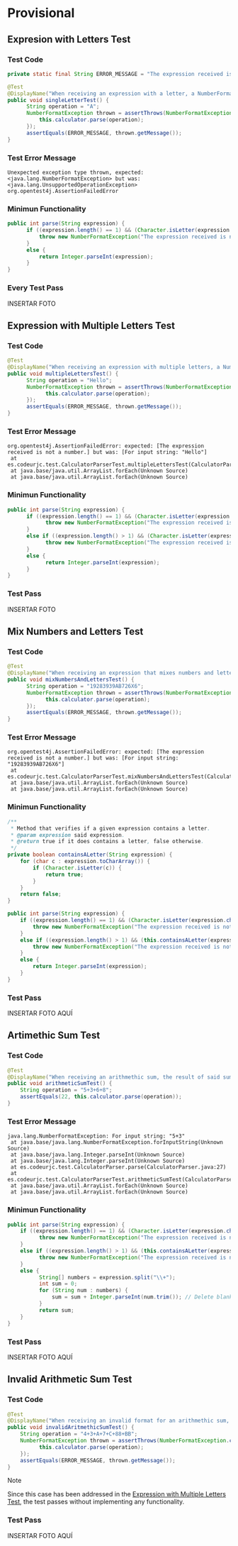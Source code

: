 # Provisional

## Expresion with Letters Test

### Test Code
````java
private static final String ERROR_MESSAGE = "The expression received is not a number.";
````

````java
@Test
@DisplayName("When receiving an expression with a letter, a NumberFormatException should be thrown")
public void singleLetterTest() {
      String operation = "A";
      NumberFormatException thrown = assertThrows(NumberFormatException.class, () -> {
          this.calculator.parse(operation);
      });
      assertEquals(ERROR_MESSAGE, thrown.getMessage());
}
````

### Test Error Message
```log
Unexpected exception type thrown, expected: <java.lang.NumberFormatException> but was: <java.lang.UnsupportedOperationException>
org.opentest4j.AssertionFailedError
````

### Minimun Functionality
```java
public int parse(String expression) {
      if ((expression.length() == 1) && (Character.isLetter(expression.charAt(0)))) {
          throw new NumberFormatException("The expression received is not a number.");
      }
      else {
          return Integer.parseInt(expression);
      }
}
````

### Every Test Pass
INSERTAR FOTO

## Expression with Multiple Letters Test
### Test Code
```java
@Test
@DisplayName("When receiving an expression with multiple letters, a NumberFormatException should be thrown")
public void multipleLettersTest() {
      String operation = "Hello";
      NumberFormatException thrown = assertThrows(NumberFormatException.class, () -> {
            this.calculator.parse(operation);
      });
      assertEquals(ERROR_MESSAGE, thrown.getMessage());
}
````

### Test Error Message
```log
org.opentest4j.AssertionFailedError: expected: [The expression received is not a number.] but was: [For input string: "Hello"]
 at es.codeurjc.test.CalculatorParserTest.multipleLettersTest(CalculatorParserTest.java:44)
 at java.base/java.util.ArrayList.forEach(Unknown Source)
 at java.base/java.util.ArrayList.forEach(Unknown Source)
````
### Minimun Functionality
````java
public int parse(String expression) {
      if ((expression.length() == 1) && (Character.isLetter(expression.charAt(0)))) {
            throw new NumberFormatException("The expression received is not a number.");
      }
      else if ((expression.length() > 1) && (Character.isLetter(expression.charAt(0)))) {
            throw new NumberFormatException("The expression received is not a number.");
      }
      else {
            return Integer.parseInt(expression);
      }
}
````

### Test Pass
INSERTAR FOTO

## Mix Numbers and Letters Test
### Test Code
```java
@Test
@DisplayName("When receiving an expression that mixes numbers and letters, a NumberFormatException should be thrown.")
public void mixNumbersAndLettersTest() {
      String operation = "19283939AB726X6";
      NumberFormatException thrown = assertThrows(NumberFormatException.class, () -> {
            this.calculator.parse(operation);
      });
      assertEquals(ERROR_MESSAGE, thrown.getMessage());
}
````

### Test Error Message
````log
org.opentest4j.AssertionFailedError: expected: [The expression received is not a number.] but was: [For input string: "19283939AB726X6"]
 at es.codeurjc.test.CalculatorParserTest.mixNumbersAndLettersTest(CalculatorParserTest.java:54)
 at java.base/java.util.ArrayList.forEach(Unknown Source)
 at java.base/java.util.ArrayList.forEach(Unknown Source)
````

### Minimun Functionality
````java
/**
 * Method that verifies if a given expression contains a letter.
 * @param expression said expression.
 * @return true if it does contains a letter, false otherwise.
 */
private boolean containsALetter(String expression) {
    for (char c : expression.toCharArray()) {
        if (Character.isLetter(c)) {
            return true;
        }
    }
    return false;
}
````


````java
public int parse(String expression) {
    if ((expression.length() == 1) && (Character.isLetter(expression.charAt(0)))) {
        throw new NumberFormatException("The expression received is not a number.");
    }
    else if ((expression.length() > 1) && (this.containsALetter(expression))) {
        throw new NumberFormatException("The expression received is not a number.");
    }
    else {
        return Integer.parseInt(expression);
    }
}
````
### Test Pass
INSERTAR FOTO AQUÍ

## Artimethic Sum Test
### Test Code
````java
@Test
@DisplayName("When receiving an arithmethic sum, the result of said sum should be returned")
public void arithmeticSumTest() {
    String operation = "5+3+6+8";
    assertEquals(22, this.calculator.parse(operation));
}
````
### Test Error Message
````log
java.lang.NumberFormatException: For input string: "5+3"
 at java.base/java.lang.NumberFormatException.forInputString(Unknown Source)
 at java.base/java.lang.Integer.parseInt(Unknown Source)
 at java.base/java.lang.Integer.parseInt(Unknown Source)
 at es.codeurjc.test.CalculatorParser.parse(CalculatorParser.java:27)
 at es.codeurjc.test.CalculatorParserTest.arithmeticSumTest(CalculatorParserTest.java:61)
 at java.base/java.util.ArrayList.forEach(Unknown Source)
 at java.base/java.util.ArrayList.forEach(Unknown Source)
````
### Minimun Functionality
```java
public int parse(String expression) {
    if ((expression.length() == 1) && (Character.isLetter(expression.charAt(0)))) {
          throw new NumberFormatException("The expression received is not a number.");
    }
    else if ((expression.length() > 1) && (this.containsALetter(expression))) {
          throw new NumberFormatException("The expression received is not a number.");
    }
    else {
          String[] numbers = expression.split("\\+");
          int sum = 0;
          for (String num : numbers) {
              sum = sum + Integer.parseInt(num.trim()); // Delete blank spaces.
          }
          return sum;
    }
}
````

### Test Pass
INSERTAR FOTO AQUÍ

## Invalid Arithmetic Sum Test
### Test Code
````java
@Test
@DisplayName("When receiving an invalid format for an arithmethic sum, the result of said sum should be returned")
public void invalidAritmethicSumTest() {
    String operation = "4+3+A+7+C+88+BB";
    NumberFormatException thrown = assertThrows(NumberFormatException.class, () -> {
          this.calculator.parse(operation);
    });
    assertEquals(ERROR_MESSAGE, thrown.getMessage());
}
````

>[!NOTE]
> Since this case has been addressed in the [Expression with Multiple Letters Test](#expression-with-multiple-letters-test), the test passes without implementing any functionality.

### Test Pass
INSERTAR FOTO AQUÍ
